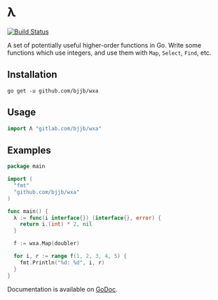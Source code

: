 # λ

[![Build Status][badge]][home]

A set of potentially useful higher-order functions in Go. Write some functions
which use integers, and use them with `Map`, `Select`, `Find`, etc.

## Installation

    go get -u github.com/bjjb/wxa

## Usage

```go
import Λ "gitlab.com/bjjb/wxa"
```

## Examples

```go
package main

import (
  "fmt"
  "github.com/bjjb/wxa"
)

func main() {
  λ := func(i interface{}) (interface{}, error) {
    return i.(int) * 2, nil
  }

  f := wxa.Map(doubler)

  for i, r := range f(1, 2, 3, 4, 5) {
    fmt.Println("%d: %d", i, r)
  }
}
```

Documentation is available on [GoDoc](https://godoc.org/github.com/bjjb/wxa).

[home]: https://travis-ci.com/bjjb/wxa
[badge]: https://travis-ci.com/bjjb/wxa.svg?branch=master
